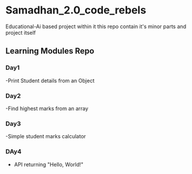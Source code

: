 # Samadhan_2.0_code_rebels

Educational-Ai based project within it this repo contain it's minor parts and project itself

## Learning Modules Repo

### Day1

-Print Student details from an Object

### Day2

-Find highest marks from an array

### Day3

-Simple student marks calculator

### DAy4

- API returning "Hello, World!"
